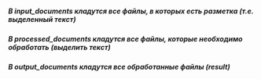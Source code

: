 ##### В input_documents кладутся все файлы, в которых есть разметка (т.е. выделенный текст)
##### В processed_documents кладутся все файлы, которые необходимо обработать (выделить текст)
##### В output_documents кладутся все обработанные файлы (result)
